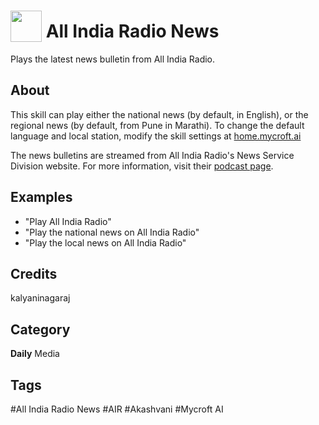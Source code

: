 # <img src="https://raw.githack.com/FortAwesome/Font-Awesome/master/svgs/solid/broadcast-tower.svg" card_color="#222222" width="50" height="50" style="vertical-align:bottom"/> All India Radio News
Plays the latest news bulletin from All India Radio.

## About
This skill can play either the national news (by default, in English), or the regional news (by default, from Pune in Marathi). To change the default language and local station, modify the skill settings at [home.mycroft.ai](https://home.mycroft.ai)

The news bulletins are streamed from All India Radio's News Service Division website. For more information, visit their [podcast page](http://www.newsonair.nic.in/Podcast.aspx).
 
## Examples
* "Play All India Radio"
* "Play the national news on All India Radio"
* "Play the local news on All India Radio"

## Credits
kalyaninagaraj

## Category
**Daily**
Media

## Tags
#All India Radio News
#AIR
#Akashvani
#Mycroft AI
